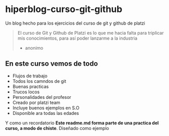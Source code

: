 # hiperblog-curso-git-github
Un blog hecho para los ejercicios del curso de git y github de platzi
> El curso de Git y Github de Platzi es lo que me hacia falta para triplicar mis conocimientos, para así poder lanzarme a la industria
> - anonimo

## En este curso vemos de todo
* Flujos de trabajo
* Todos los camndos de git
* Buenas practicas
* Trucos locos 
* Personalidades del profesor
* Creado por platzi team
* Incluye buenos ejemplos en S.O
* Disponible ara todas las edades

Y como un recordatorio **Este readme.md forma parte de una practica del curso, a modo de chiste**. Diseñado como ejemplo
